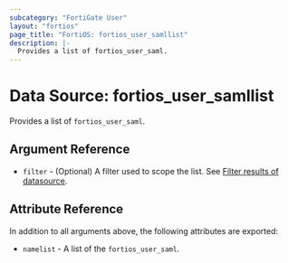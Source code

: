 ```yaml
---
subcategory: "FortiGate User"
layout: "fortios"
page_title: "FortiOS: fortios_user_samllist"
description: |-
  Provides a list of fortios_user_saml.
---
```


# Data Source: fortios_user_samllist
Provides a list of `fortios_user_saml`.

## Argument Reference

* `filter` - (Optional) A filter used to scope the list. See [Filter results of datasource](https://registry.terraform.io/providers/fortinetdev/fortios/latest/docs/guides/fgt_filter).

## Attribute Reference

In addition to all arguments above, the following attributes are exported:

* `namelist` -  A list of the `fortios_user_saml`.
